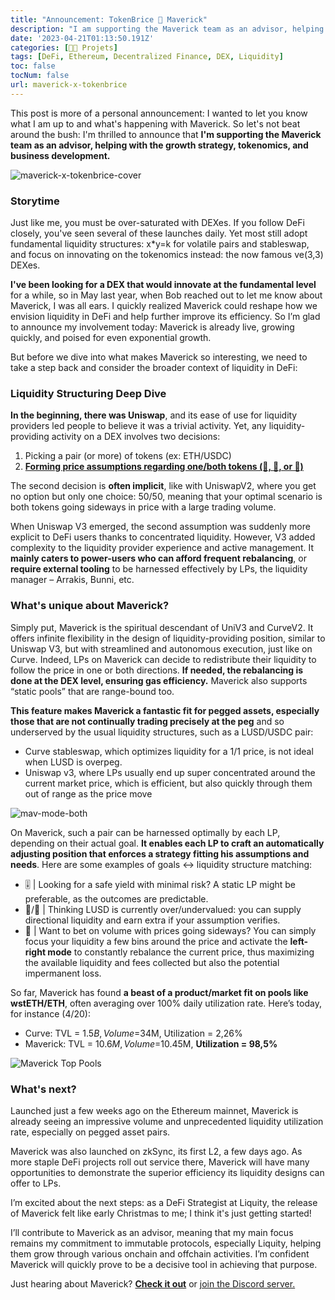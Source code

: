 ```yaml
---
title: "Announcement: TokenBrice 🤝 Maverick"
description: "I am supporting the Maverick team as an advisor, helping with the growth strategy, tokenomics, and BD."
date: '2023-04-21T01:13:50.191Z'
categories: [👩‍🔧 Projets]
tags: [DeFi, Ethereum, Decentralized Finance, DEX, Liquidity]
toc: false
tocNum: false
url: maverick-x-tokenbrice
---
```


This post is more of a personal announcement: I wanted to let you know what I am up to and what's happening with Maverick. So let's not beat around the bush: I'm thrilled to announce that **I'm supporting the Maverick team as an advisor, helping with the growth strategy, tokenomics, and business development.**

![maverick-x-tokenbrice-cover](/img/2023/maverickxtokenbrice/maverick-x-tokenbrice-cover.png)

### Storytime

Just like me, you must be over-saturated with DEXes. If you follow DeFi closely, you've seen several of these launches daily. Yet most still adopt fundamental liquidity structures: x\*y=k for volatile pairs and stableswap, and focus on innovating on the tokenomics instead: the now famous ve(3,3) DEXes.

**I've been looking for a DEX that would innovate at the fundamental level** for a while, so in May last year, when Bob reached out to let me know about Maverick, I was all ears. I quickly realized Maverick could reshape how we envision liquidity in DeFi and help further improve its efficiency. So I’m glad to announce my involvement today: Maverick is already live, growing quickly, and poised for even exponential growth.

But before we dive into what makes Maverick so interesting, we need to take a step back and consider the broader context of liquidity in DeFi:


### Liquidity Structuring Deep Dive

**In the beginning, there was Uniswap**, and its ease of use for liquidity providers led people to believe it was a trivial activity. Yet, any liquidity-providing activity on a DEX involves two decisions:

1. Picking a pair (or more) of tokens (ex: ETH/USDC)
2. **<span style="text-decoration:underline;">Forming price assumptions regarding one/both tokens (🐂, 🐻, or 🦀)</span>**

The second decision is **often implicit**, like with UniswapV2, where you get no option but only one choice: 50/50, meaning that your optimal scenario is both tokens going sideways in price with a large trading volume.

When Uniswap V3 emerged, the second assumption was suddenly more explicit to DeFi users thanks to concentrated liquidity. However, V3 added complexity to the liquidity provider experience and active management. It **mainly caters to power-users who can afford frequent rebalancing**, or **require external tooling** to be harnessed effectively by LPs, the liquidity manager – Arrakis, Bunni, etc.


### What's unique about Maverick?

Simply put, Maverick is the spiritual descendant of UniV3 and CurveV2. It offers infinite flexibility in the design of liquidity-providing position, similar to Uniswap V3, but with streamlined and autonomous execution, just like on Curve. Indeed, LPs on Maverick can decide to redistribute their liquidity to follow the price in one or both directions. **If needed, the rebalancing is done at the DEX level, ensuring gas efficiency.** Maverick also supports “static pools” that are range-bound too.

**This feature makes Maverick a fantastic fit for pegged assets, especially those that are not continually trading precisely at the peg** and so underserved by the usual liquidity structures, such as a LUSD/USDC pair:

* Curve stableswap, which optimizes liquidity for a 1/1 price, is not ideal when LUSD is overpeg.
* Uniswap v3, where LPs usually end up super concentrated around the current market price, which is efficient, but also quickly through them out of range as the price move

![mav-mode-both](/img/2023/maverickxtokenbrice/mav-both.gif "Maverick both mode, where the liquidity follow the price left and right")

On Maverick, such a pair can be harnessed optimally by each LP, depending on their actual goal. **It enables each LP to craft an automatically adjusting position that enforces a strategy fitting his assumptions and needs**. Here are some examples of goals &lt;-> liquidity structure matching:

* 🎚️ | Looking for a safe yield with minimal risk? A static LP might be preferable, as the outcomes are predictable.
* 🐂/🐻 | Thinking LUSD is currently over/undervalued: you can supply directional liquidity and earn extra if your assumption verifies.
* 🦀 | Want to bet on volume with prices going sideways? You can simply focus your liquidity a few bins around the price and activate the **left-right mode** to constantly rebalance the current price, thus maximizing the available liquidity and fees collected but also the potential impermanent loss.

So far, Maverick has found **a beast of a product/market fit on pools like wstETH/ETH**, often averaging over 100% daily utilization rate. Here’s today, for instance (4/20):

* Curve: TVL = $1.5B, Volume =$34M, Utilization = 2,26%
* Maverick: TVL = $10.6M, Volume =$10.45M, **Utilization = 98,5%** 

![Maverick Top Pools](/img/2023/maverickxtokenbrice/mav-pools.png "Top pools on Maverick today (4/20/23)")


### What's next?

Launched just a few weeks ago on the Ethereum mainnet, Maverick is already seeing an impressive volume and unprecedented liquidity utilization rate, especially on pegged asset pairs.

Maverick was also launched on zkSync, its first L2, a few days ago. As more staple DeFi projects roll out service there, Maverick will have many opportunities to demonstrate the superior efficiency its liquidity designs can offer to LPs.

I’m excited about the next steps: as a DeFi Strategist at Liquity, the release of Maverick felt like early Christmas to me; I think it's just getting started! 

I’ll contribute to Maverick as an advisor, meaning that my main focus remains my commitment to immutable protocols, especially Liquity, helping them grow through various onchain and offchain activities. I’m confident Maverick will quickly prove to be a decisive tool in achieving that purpose.

Just hearing about Maverick? **[Check it out](https://mav.xyz/)** or [join the Discord server.](https://discord.gg/mavprotocol)
